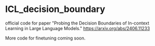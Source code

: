# ICL_decision_boundary

official code for paper "Probing the Decision Boundaries of In-context Learning in Large Language Models." https://arxiv.org/abs/2406.11233

More code for finetuning coming soon.

